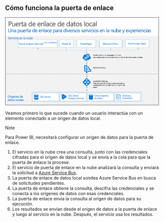 ## <a name="how-the-gateway-works"></a>Cómo funciona la puerta de enlace
![On-prem-data-gateway-how-it-works](./media/gateway-onprem-how-it-works-include/on-prem-data-gateway-how-it-works.png)

Veamos primero lo que sucede cuando un usuario interactúa con un elemento conectado a un origen de datos local. 

> [!NOTE]
> Para Power BI, necesitará configurar un origen de datos para la puerta de enlace.

1. El servicio en la nube crea una consulta, junto con las credenciales cifradas para el origen de datos local y se envía a la cola para que la puerta de enlace la procese.
2. El servicio de puerta de enlace en la nube analizará la consulta y enviará la solicitud a [Azure Service Bus](/azure/service-bus-messaging/service-bus-messaging-overview/).
3. La puerta de enlace de datos local sondea Azure Service Bus en busca de solicitudes pendientes.
4. La puerta de enlace obtiene la consulta, descifra las credenciales y se conecta a los orígenes de datos con esas credenciales.
5. La puerta de enlace envía la consulta al origen de datos para su ejecución.
6. Los resultados se envían desde el origen de datos a la puerta de enlace y luego al servicio en la nube. Después, el servicio usa los resultados.

